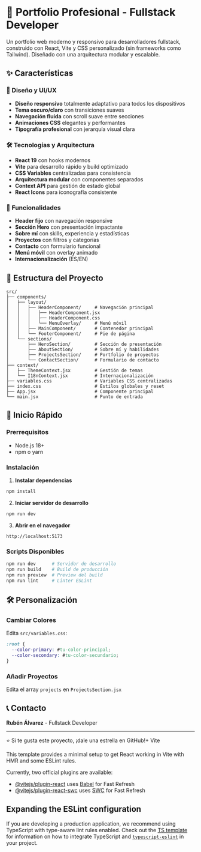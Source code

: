 # 🚀 Portfolio Profesional - Fullstack Developer

Un portfolio web moderno y responsivo para desarrolladores fullstack, construido con React, Vite y CSS personalizado (sin frameworks como Tailwind). Diseñado con una arquitectura modular y escalable.

## ✨ Características

### 🎨 Diseño y UI/UX
- **Diseño responsivo** totalmente adaptativo para todos los dispositivos
- **Tema oscuro/claro** con transiciones suaves
- **Navegación fluida** con scroll suave entre secciones
- **Animaciones CSS** elegantes y performantes
- **Tipografía profesional** con jerarquía visual clara

### 🛠️ Tecnologías y Arquitectura
- **React 19** con hooks modernos
- **Vite** para desarrollo rápido y build optimizado
- **CSS Variables** centralizadas para consistencia
- **Arquitectura modular** con componentes separados
- **Context API** para gestión de estado global
- **React Icons** para iconografía consistente

### 📱 Funcionalidades
- **Header fijo** con navegación responsive
- **Sección Hero** con presentación impactante
- **Sobre mí** con skills, experiencia y estadísticas
- **Proyectos** con filtros y categorías
- **Contacto** con formulario funcional
- **Menú móvil** con overlay animado
- **Internacionalización** (ES/EN)

## 📁 Estructura del Proyecto

```
src/
├── components/
│   ├── layout/
│   │   ├── HeaderComponent/     # Navegación principal
│   │   │   ├── HeaderComponent.jsx
│   │   │   ├── HeaderComponent.css
│   │   │   └── MenuOverlay/     # Menú móvil
│   │   ├── MainComponent/       # Contenedor principal
│   │   └── FooterComponent/     # Pie de página
│   └── sections/
│       ├── HeroSection/         # Sección de presentación
│       ├── AboutSection/        # Sobre mí y habilidades
│       ├── ProjectsSection/     # Portfolio de proyectos
│       └── ContactSection/      # Formulario de contacto
├── context/
│   ├── ThemeContext.jsx         # Gestión de temas
│   └── I18nContext.jsx          # Internacionalización
├── variables.css                # Variables CSS centralizadas
├── index.css                    # Estilos globales y reset
├── App.jsx                      # Componente principal
└── main.jsx                     # Punto de entrada
```

## 🚀 Inicio Rápido

### Prerrequisitos
- Node.js 18+
- npm o yarn

### Instalación

1. **Instalar dependencias**
```bash
npm install
```

2. **Iniciar servidor de desarrollo**
```bash
npm run dev
```

3. **Abrir en el navegador**
```
http://localhost:5173
```

### Scripts Disponibles

```bash
npm run dev      # Servidor de desarrollo
npm run build    # Build de producción
npm run preview  # Preview del build
npm run lint     # Linter ESLint
```

## 🛠️ Personalización

### Cambiar Colores
Edita `src/variables.css`:
```css
:root {
  --color-primary: #tu-color-principal;
  --color-secondary: #tu-color-secundario;
}
```

### Añadir Proyectos
Edita el array `projects` en `ProjectsSection.jsx`

## 📞 Contacto

**Rubén Álvarez** - Fullstack Developer

---

⭐ Si te gusta este proyecto, ¡dale una estrella en GitHub!+ Vite

This template provides a minimal setup to get React working in Vite with HMR and some ESLint rules.

Currently, two official plugins are available:

- [@vitejs/plugin-react](https://github.com/vitejs/vite-plugin-react/blob/main/packages/plugin-react) uses [Babel](https://babeljs.io/) for Fast Refresh
- [@vitejs/plugin-react-swc](https://github.com/vitejs/vite-plugin-react/blob/main/packages/plugin-react-swc) uses [SWC](https://swc.rs/) for Fast Refresh

## Expanding the ESLint configuration

If you are developing a production application, we recommend using TypeScript with type-aware lint rules enabled. Check out the [TS template](https://github.com/vitejs/vite/tree/main/packages/create-vite/template-react-ts) for information on how to integrate TypeScript and [`typescript-eslint`](https://typescript-eslint.io) in your project.
